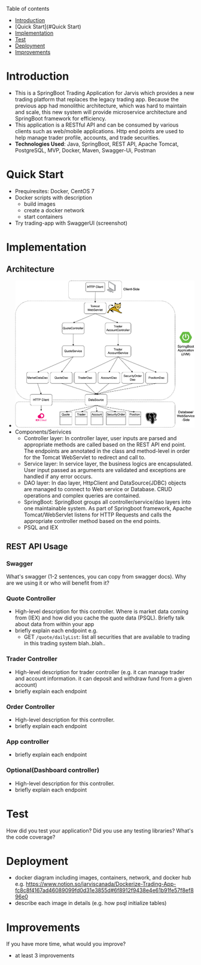 Table of contents
* [Introduction](#Introduction)
* [Quick Start](#Quick Start)
* [Implementation](#Implementation)
* [Test](#Test)
* [Deployment](#Deployment)
* [Improvements](#Improvements)

# Introduction
- This is a SpringBoot Trading Application for Jarvis which provides a new trading platform that replaces the legacy trading app. Because the previous app had monolithic architecture, 
which was hard to maintain and scale, this new system will provide microservice architecture and SpringBoot framework for efficiency.
- This application is a RESTful API and can be consumed by various clients such as web/mobile applications. Http end points are used to help manage trader profile, accounts, and trade securities.
- **Technologies Used**: Java, SpringBoot, REST API, Apache Tomcat, PostgreSQL, MVP, Docker, Maven, Swagger-Ui, Postman

# Quick Start
- Prequiresites: Docker, CentOS 7
- Docker scripts with description
	- build images
  - create a docker network
  - start containers
- Try trading-app with SwaggerUI (screenshot)

# Implementation
## Architecture
- ![Diagram](asset/trading.png)
- Components/Serivices
  - Controller layer: In controller layer, user inputs are parsed and appropriate methods are called based on the REST API end point.
  The endpoints are annotated in the class and method-level in order for the Tomcat WebServlet to redirect and call to.
  - Service layer: In service layer, the business logics are encapsulated. User input passed as arguments are validated and exceptions are handled if any error occurs.
  - DAO layer: In dao layer, HttpClient and DataSource(JDBC) objects are managed to connect to Web service or Database. CRUD operations and complex queries are contained. 
  - SpringBoot: SpringBoot groups all controller/service/dao layers into one maintainable system. As part of Springboot framework, Apache Tomcat/WebServlet listens for HTTP Requests
  and calls the appropriate controller method based on the end points.
  - PSQL and IEX

## REST API Usage
### Swagger
What's swagger (1-2 sentences, you can copy from swagger docs). Why are we using it or who will benefit from it?
### Quote Controller
- High-level description for this controller. Where is market data coming from (IEX) and how did you cache the quote data (PSQL). Briefly talk about data from within your app
- briefly explain each endpoint
  e.g.
  - GET `/quote/dailyList`: list all securities that are available to trading in this trading system blah..blah..
### Trader Controller
- High-level description for trader controller (e.g. it can manage trader and account information. it can deposit and withdraw fund from a given account)
- briefly explain each endpoint
### Order Controller
- High-level description for this controller.
- briefly explain each endpoint
### App controller
- briefly explain each endpoint
### Optional(Dashboard controller)
- High-level description for this controller.
- briefly explain each endpoint

# Test 
How did you test your application? Did you use any testing libraries? What's the code coverage?

# Deployment
- docker diagram including images, containers, network, and docker hub
e.g. https://www.notion.so/jarviscanada/Dockerize-Trading-App-fc8c8f4167ad46089099fd0d31e3855d#6f8912f9438e4e61b91fe57f8ef896e0
- describe each image in details (e.g. how psql initialize tables)

# Improvements
If you have more time, what would you improve?
- at least 3 improvements